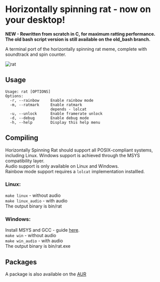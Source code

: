 # Horizontally spinning rat - now on your desktop!

**NEW - Rewritten from scratch in C, for maximum ratting performance.**  
**The old bash script version is still available on the old_bash branch.**

A terminal port of the horizontally spinning rat meme, complete with soundtrack and spin counter.

![rat](https://rat.nicroxio.co.uk/rat.gif)

## Usage
    Usage: rat [OPTIONS]
    Options:
      -r, --rainbow     Enable rainbow mode
      -m, --ratmark     Enable ratmark
                        depends - lolcat
      -u, --unlock      Enable framerate unlock
      -d, --debug       Enable debug mode
      -h, --help        Display this help menu

## Compiling
Horizontally Spinning Rat should support all POSIX-compliant systems, including Linux. Windows support is achieved through the MSYS compatibility layer.  
Audio support is only available on Linux and Windows.  
Rainbow mode support requires a `lolcat` implementation installled.
### Linux:
`make linux` - without audio  
`make linux_audio` - with audio  
The output binary is bin/rat
### Windows:
Install MSYS and GCC - guide [here](https://www.msys2.org/wiki/MSYS2-introduction/).  
`make win` - without audio  
`make win_audio` - with audio  
The output binary is bin/rat.exe

## Packages
A package is also available on the [AUR](https://aur.archlinux.org/packages/horizontallyspinningrat)